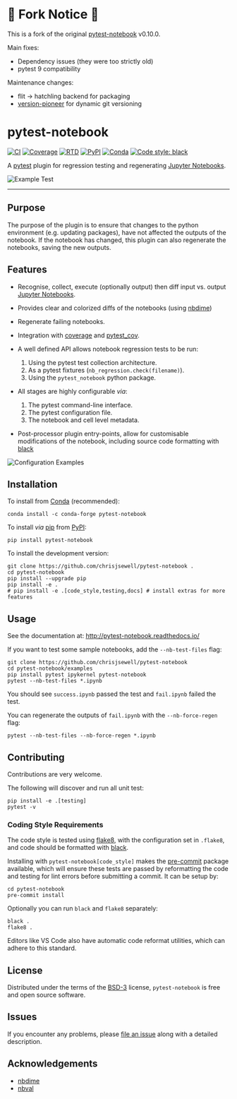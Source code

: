 # 🚧 Fork Notice 🚧

This is a fork of the original [pytest-notebook](https://github.com/chrisjsewell/pytest-notebook) v0.10.0.

Main fixes:

- Dependency issues (they were too strictly old)
- pytest 9 compatibility

Maintenance changes:

- flit -> hatchling backend for packaging
- [version-pioneer](https://github.com/kiyoon/version-pioneer) for dynamic git versioning

# pytest-notebook

[![CI][ci-badge]][ci-link]
[![Coverage][cov-badge]][cov-link]
[![RTD][rtd-badge]][rtd-link]
[![PyPI][pypi-badge]][pypi-link]
[![Conda][conda-badge]][conda-link]
[![Code style: black][black-badge]][black-link]

A [pytest](https://github.com/pytest-dev/pytest) plugin for regression testing and regenerating [Jupyter Notebooks](https://jupyter.org/).

![Example Test](pytest-notebook-screenshot.png)

------------------------------------------------------------------------

## Purpose

The purpose of the plugin is to ensure that changes to the python
environment (e.g. updating packages), have not affected the outputs
of the notebook. If the notebook has changed, this plugin can also
regenerate the notebooks, saving the new outputs.

## Features

- Recognise, collect, execute (optionally output) then diff input vs. output [Jupyter Notebooks](https://jupyter.org/).
- Provides clear and colorized diffs of the notebooks (using [nbdime](https://nbdime.readthedocs.io))
- Regenerate failing notebooks.
- Integration with [coverage](https://coverage.readthedocs.io) and [pytest_cov](https://pytest-cov.readthedocs.io).

- A well defined API allows notebook regression tests to be run:

    1. Using the pytest test collection architecture.
    2. As a pytest fixtures (`nb_regression.check(filename)`).
    3. Using the `pytest_notebook` python package.

- All stages are highly configurable *via*:

    1. The pytest command-line interface.
    2. The pytest configuration file.
    3. The notebook and cell level metadata.

- Post-processor plugin entry-points, allow for customisable modifications of the notebook,
  including source code formatting with [black](https://github.com/ambv/black)

![Configuration Examples](docs/source/_static/collaged_in_out.png)

## Installation

To install from [Conda](https://docs.conda.io) (recommended):

```shell
conda install -c conda-forge pytest-notebook
```

To install *via* [pip](https://pypi.org/project/pip/) from [PyPI](https://pypi.org/project):

```shell
pip install pytest-notebook
```

To install the development version:

```shell
git clone https://github.com/chrisjsewell/pytest-notebook .
cd pytest-notebook
pip install --upgrade pip
pip install -e .
# pip install -e .[code_style,testing,docs] # install extras for more features
```

## Usage

See the documentation at: http://pytest-notebook.readthedocs.io/

If you want to test some sample notebooks, add the `--nb-test-files` flag:

```shell
git clone https://github.com/chrisjsewell/pytest-notebook
cd pytest-notebook/examples
pip install pytest ipykernel pytest-notebook
pytest --nb-test-files *.ipynb
```

You should see `success.ipynb` passed the test and `fail.ipynb` failed the test.

You can regenerate the outputs of `fail.ipynb` with the `--nb-force-regen` flag:

```shell
pytest --nb-test-files --nb-force-regen *.ipynb
```

## Contributing

Contributions are very welcome.

The following will discover and run all unit test:

```shell
pip install -e .[testing]
pytest -v
```

### Coding Style Requirements

The code style is tested using [flake8](http://flake8.pycqa.org),
with the configuration set in `.flake8`,
and code should be formatted with [black](https://github.com/ambv/black).

Installing with `pytest-notebook[code_style]` makes the [pre-commit](https://pre-commit.com/)
package available, which will ensure these tests are passed by reformatting the code
and testing for lint errors before submitting a commit.
It can be setup by:

```shell
cd pytest-notebook
pre-commit install
```

Optionally you can run `black` and `flake8` separately:

```shell
black .
flake8 .
```

Editors like VS Code also have automatic code reformat utilities, which can adhere to this standard.

## License

Distributed under the terms of the [BSD-3](http://opensource.org/licenses/BSD-3-Clause) license,
`pytest-notebook` is free and open source software.

## Issues

If you encounter any problems, please [file an issue](https://github.com/chrisjsewell/pytest-notebook/issues) along with a detailed description.

## Acknowledgements

- [nbdime](https://nbdime.readthedocs.io)
- [nbval](https://github.com/computationalmodelling/nbval)

[ci-badge]: https://github.com/chrisjsewell/pytest-notebook/workflows/continuous-integration/badge.svg?branch=master
[ci-link]: https://github.com/chrisjsewell/pytest-notebook
[cov-badge]:https://codecov.io/gh/chrisjsewell/pytest-notebook/branch/master/graph/badge.svg
[cov-link]: https://codecov.io/gh/chrisjsewell/pytest-notebook
[rtd-badge]: https://readthedocs.org/projects/pytest-notebook/badge
[rtd-link]: http://pytest-notebook.readthedocs.io/
[pypi-badge]: https://img.shields.io/pypi/v/pytest-notebook.svg
[pypi-link]: https://pypi.org/project/pytest-notebook
[conda-badge]: https://anaconda.org/conda-forge/pytest-notebook/badges/version.svg
[conda-link]: https://anaconda.org/conda-forge/pytest-notebook
[black-badge]: https://img.shields.io/badge/code%20style-black-000000.svg
[black-link]: https://github.com/ambv/black
